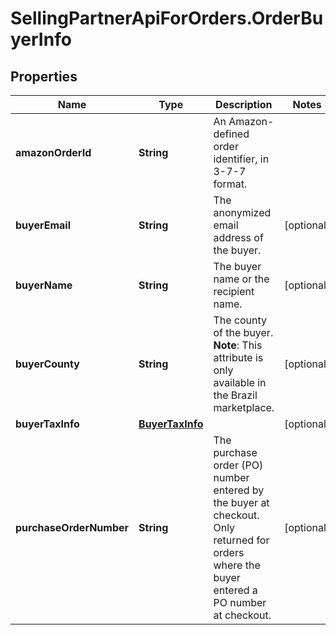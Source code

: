 # SellingPartnerApiForOrders.OrderBuyerInfo

## Properties

Name | Type | Description | Notes
------------ | ------------- | ------------- | -------------
**amazonOrderId** | **String** | An Amazon-defined order identifier, in 3-7-7 format. | 
**buyerEmail** | **String** | The anonymized email address of the buyer. | [optional] 
**buyerName** | **String** | The buyer name or the recipient name. | [optional] 
**buyerCounty** | **String** | The county of the buyer.  **Note**: This attribute is only available in the Brazil marketplace. | [optional] 
**buyerTaxInfo** | [**BuyerTaxInfo**](BuyerTaxInfo.md) |  | [optional] 
**purchaseOrderNumber** | **String** | The purchase order (PO) number entered by the buyer at checkout. Only returned for orders where the buyer entered a PO number at checkout. | [optional] 


